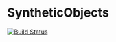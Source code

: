 # SyntheticObjects

[![Build Status](https://github.com/hzarei4/SyntheticObjects.jl/actions/workflows/CI.yml/badge.svg?branch=master)](https://github.com/hzarei4/SyntheticObjects.jl/actions/workflows/CI.yml?query=branch%3Amaster)
